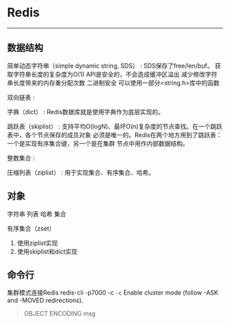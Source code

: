 # Redis

---

## 数据结构

简单动态字符串（simple dynamic string, SDS）
: SDS保存了free/len/buf。
  获取字符串长度的复杂度为O(1)
  API是安全的，不会造成缓冲区溢出
  减少修改字符串长度带来的内存重分配次数
  二进制安全
  可以使用一部分<string.h>库中的函数

双向链表
: 

字典（dict）
: Redis数据库就是使用字典作为底层实现的。

跳跃表（skiplist）
: 支持平均O(logN)、最坏O(n)复杂度的节点查找。在一个跳跃表中，各个节点保存的成员对象
  必须是唯一的。Redis在两个地方用到了跳跃表：一个是实现有序集合键，另一个是在集群
  节点中用作内部数据结构。

整数集合
:

压缩列表（ziplist）
: 用于实现集合、有序集合、哈希。


## 对象

字符串
列表
哈希
集合

有序集合（zset）
1. 使用ziplist实现
2. 使用skiplist和dict实现



## 命令行

集群模式连接Redis
redis-cli -p7000 -c
`-c` Enable cluster mode (follow -ASK and -MOVED redirections).

> OBJECT ENCODING msg